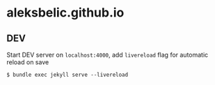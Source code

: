 # aleksbelic.github.io

## DEV

Start DEV server on `localhost:4000`, add `livereload` flag for automatic reload on save

```
$ bundle exec jekyll serve --livereload
```
